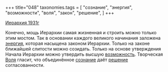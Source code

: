+++
title="048"
taxonomies.tags = [
 "сознание",
 "энергия",
 "возможности",
 "воля",
 "закон",
 "решение",
]
+++

[Иерархия 1931г](/agni/1931)

Конечно, мощь Иерархии самая жизненная и строить можно только этим мостом. Так в основании каждого великого начинания заложена [энергия](/tags/энергия), которая насыщена законом Иерархии. Только на законе ближайшей слитости можно созидать. Только на основе утверждения Начала Иерархии можно утвердить высшую [возможность](/tags/возможности). Творческая [Воля](/tags/воля) гласит, что объединённое [сознание](/tags/сознание) даёт [решение](/tags/решение) согласованности.   

